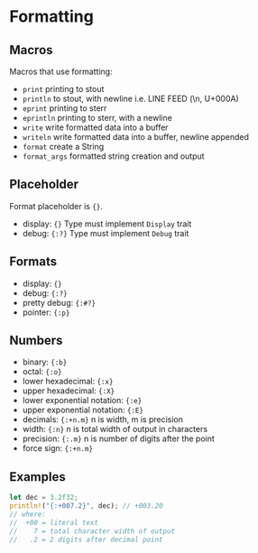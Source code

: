 # Formatting 


## Macros
Macros that use formatting:
- `print`       printing to stout
- `println`     to stout, with newline i.e. LINE FEED (\n, U+000A)
- `eprint`      printing to sterr
- `eprintln`    printing to sterr, with a newline
- `write`       write formatted data into a buffer
- `writeln`     write formatted data into a buffer, newline appended
- `format`      create a String
- `format_args` formatted string creation and output


## Placeholder
Format placeholder is `{}`.
- display: `{}` Type must implement `Display` trait
- debug: `{:?}` Type must implement `Debug` trait

## Formats
- display: `{}`
- debug: `{:?}`
- pretty debug: `{:#?}`
- pointer: `{:p}`

## Numbers
- binary: `{:b}`
- octal: `{:o}`
- lower hexadecimal: `{:x}`
- upper hexadecimal: `{:X}`
- lower exponential notation: `{:e}`
- upper exponential notation: `{:E}`
- decimals: `{:+n.m}` n is width, m is precision
- width: `{:n}` n is total width of output in characters
- precision: `{:.m}` n is number of digits after the point
- force sign: `{:+n.m}`




## Examples

```rust
let dec = 3.2f32;
println!("{:+007.2}", dec); // +003.20
// where:
//  +00 = literal text
//    7 = total character width of output
//   .2 = 2 digits after decimal point
```
